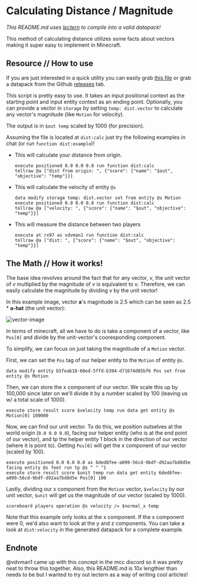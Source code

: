# Calculating Distance / Magnitude

*This README.md uses [lectern](https://github.com/mcbeet/lectern#lectern-scripts) to compile into a valid datapack!*

This method of calculating distance utilizes some facts about vectors making it super easy to implement in Minecraft.

## Resource // How to use

If you are just interested in a quick utility you can easily grab [this file](dist/dist.mcfunction) or grab a datapack from the Github [releases](https://github.com/rx-modules/gists/releases) tab.

This script is pretty easy to use. It takes an input positional context as the starting point and input entity context as an ending point. Optionally, you can provide a vector in `storage` by setting `temp: dist.vector` to calculate any vector's magnitude (like `Motion` for velocity).

The output is in `$out temp` scaled by 1000 (for precision).

Assuming the file is located at `dist:calc` just try the following examples in chat (or run `function dist:example`)!

* This will calculate your distance from origin.
	<!-- @function dist:example -->	

	```
	execute positioned 0.0 0.0 0.0 run function dist:calc
	tellraw @a ["dist from origin: ", {"score": {"name": "$out", "objective": "temp"}}]
	```

* This will calculate the velocity of entity `@s`
	<!-- @function(append) dist:example -->

	```
	data modify storage temp: dist.vector set from entity @s Motion
	execute positioned 0.0 0.0 0.0 run function dist:calc
	tellraw @a ["velocity: ", {"score": {"name": "$out", "objective": "temp"}}]
	```
 
* This will measure the distance between two players
	<!-- @function(append) dist:example -->

	```
	execute at rx97 as vdvman1 run function dist:calc
	tellraw @a ["dist: ", {"score": {"name": "$out", "objective": "temp"}}]
	```

## The Math // How it works!

The base idea revolves around the fact that for any vector, *v*, the unit vector of *v* multiplied by the magnitude of *v* is equivalent to *v*. Therefore, we can easily calculate the magnitude by dividing *v* by the unit vector!

In this example image, vector **a**'s magnitude is 2.5 which can be seen as 2.5 * **a-hat** (the unit vector):

![vector-image](https://www.mathsisfun.com/algebra/images/vector-unit-scale.gif)

In terms of minecraft, all we have to do is take a component of a vector, like `Pos[0]` and divide by the unit-vector's cooresponding component.

To simplify, we can focus on just taking the magnitiude of a `Motion` vector.

<!-- Summon entity if it doesn't exist, not important
	`@function(append) dist:velocity`

	```
	execute unless entity b5feab18-60ed-5ffd-b394-d71674d85bf6 run summon minecraft:area_effect_cloud ~ ~ ~ {Age:-2147483648,Duration:-1,WaitTime:-2147483648, UUID:[I;-1241601256,1626169341,-1282091242,1960336374]}
	```
-->

First, we can set the `Pos` tag of our helper entity to the `Motion` of entity `@s`.

<!-- @function(append) dist:velocity -->

```
data modify entity b5feab18-60ed-5ffd-b394-d71674d85bf6 Pos set from entity @s Motion
```

Then, we can store the x component of our vector. We scale this up by 100,000 since later on we'll divide it by a number scaled by 100 (leaving us w/ a total scale of 1000).

<!-- Init $component
	`@function(append) dist:velocity`

	```
	scoreboard players set $component temp 0
	```
-->

<!-- @function(append) dist:velocity -->

```
execute store result score $velocity temp run data get entity @s Motion[0] 100000
```

<!-- Handle x, y and z
	`@function(append) dist:velocity`

	```
	execute if score $velocity temp matches -10..10 run scoreboard players set $component temp 1

	execute if score $component temp matches 1 store result score $velocity temp run data get entity @s Motion[1] 100000
	execute if score $velocity temp matches -10..10 run scoreboard players set $component temp 2

	execute if score $component temp matches 2 store result score $velocity temp run data get entity @s Motion[2] 100000
	execute if score $velocity temp matches -10..10 run scoreboard players set $component temp -1

	execute if score $component temp matches -1 run scoreboard players set $velocity temp 0
	```
-->

<!-- @function(append) dist:velocity -->

Now, we can find our unit vector. To do this, we position outselves at the world origin (`0.0 0.0 0.0`), facing our helper entity (who is at the end point of our vector), and tp the helper entity 1 block in the direction of our vector (where it is point to). Getting `Pos[0]` will get the x component of our vector (scaled by 100).

<!-- @function(append) dist:velocity -->

```
execute positioned 0.0 0.0 0.0 as 6ded8fee-a099-56cd-9bdf-d92aa7bd8d5e facing entity @s feet run tp @s ^ ^ ^1
execute store result score $unit temp run data get entity 6ded8fee-a099-56cd-9bdf-d92aa7bd8d5e Pos[0] 100
```

<!-- Handle y and z unit vectors
	`@function(append) dist:velocity`

	```
	execute if score $component temp matches 1 store result score $unit temp run data get entity 6ded8fee-a099-56cd-9bdf-d92aa7bd8d5e Pos[1] 100

	execute if score $component temp matches 2 store result score $unit temp run data get entity 6ded8fee-a099-56cd-9bdf-d92aa7bd8d5e Pos[2] 100
	```
-->


Lastly, dividing our x component from the `Motion` vector, `$velocity` by our unit vector, `$unit` will get us the magnitude of our vector (scaled by 1000).

<!-- @function(append) dist:velocity -->

```
scoreboard players operation @s velocity /= $normal_x temp
```

Note that this example only looks at the x component. If the x component were 0, we'd also want to look at the y and z components. You can take a look at `dist:velocity` in the generated datapack for a complete example.

## Endnote

@vdvman1 came up with this concept in the mcc discord so it was pretty neat to throw this together. Also, this README.md is 10x lengthier than needs to be but I wanted to try out lectern as a way of writing cool articles!
